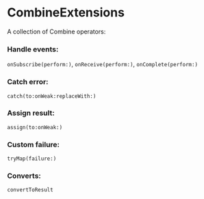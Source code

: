 # CombineExtensions

A collection of Combine operators:

### Handle events:
`onSubscribe(perform:)`, `onReceive(perform:)`, `onComplete(perform:)`

### Catch error:
`catch(to:onWeak:replaceWith:)`

### Assign result:
`assign(to:onWeak:)`

### Custom failure:
`tryMap(failure:)`

### Converts:
`convertToResult`
